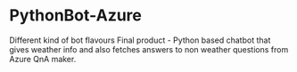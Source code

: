 # PythonBot-Azure
Different kind of bot flavours
Final product - Python based chatbot that gives weather info and also fetches answers to non weather questions from Azure QnA maker.

